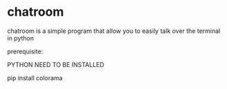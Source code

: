 # chatroom
chatroom is a simple program that allow you to easily talk over the terminal in python

prerequisite:

PYTHON NEED TO BE INSTALLED

pip install colorama